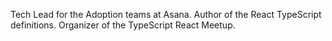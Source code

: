 Tech Lead for the Adoption teams at Asana. Author of the React TypeScript definitions. Organizer of the TypeScript React Meetup.